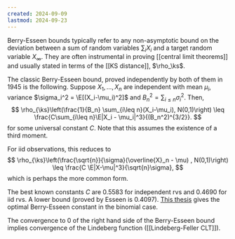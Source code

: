 ```yaml
---
created: 2024-09-09
lastmod: 2024-09-23
---
```

Berry-Esseen bounds typically refer to any non-asymptotic bound on the deviation between a sum of random variables $\sum_i X_i$ and a target random variable $X_\infty$. They are often instrumental in proving [[central limit theorems]] and usually stated in terms of the [[KS distance]], $\rho_\ks$. 

The classic Berry-Esseen bound, proved independently by both of them in 1945 is the following. Suppose $X_1,\dots,X_n$ are independent with mean $\mu_i$, variance $\sigma_i^2 = \E[(X_i-\mu_i)^2]$ and $B_n^2 = \sum_{i\leq n} \sigma_i^2$. Then, 
$$
\rho_{\ks}\left(\frac{1}{B_n} \sum_{i\leq n}(X_i-\mu_i), N(0,1)\right) \leq  \frac{C\sum_{i\leq n}\E|X_i - \mu_i|^3}{(B_n^2)^{3/2}}.
$$
for some universal constant $C$. Note that this assumes the existence of a third moment.

For iid observations, this reduces to
$$
\rho_{\ks}\left(\frac{\sqrt{n}}{\sigma}(\overline{X}_n - \mu) , N(0,1)\right) \leq \frac{C \E|X-\mu|^3}{\sqrt{n}\sigma},
$$
which is perhaps the more common form. 

The best known constants $C$ are 0.5583 for independent rvs and 0.4690 for iid rvs. A lower bound (proved by Esseen is 0.4097). [This thesis](https://ubt.opus.hbz-nrw.de/opus45-ubtr/frontdoor/deliver/index/docId/732/file/Dissertation_Schulz.pdf) gives the optimal Berry-Esseen constant in the binomial case. 

The convergence to 0 of the right hand side of the Berry-Esseen bound implies convergence of the Lindeberg function ([[Lindeberg-Feller CLT]]). 

